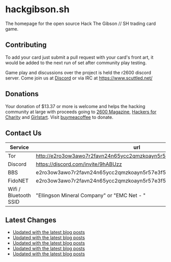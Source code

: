 # hackgibson.sh
The homepage for the open source Hack The Gibson // SH trading card game.


## Contributing

To add your card just submit a pull request with your card's front art, it would be added to the next run of set after community play testing.

Game play and discussions over the project is held the r2600 discord server. Come join us at [Discord](https://discord.com/invite/9hABUzz) or via IRC at https://www.scuttled.net/


## Donations

Your donation of $13.37 or more is welcome and helps the hacking community at large with proceeds going to [2600 Magazine](https://2600.com/), [Hackers for Charity](https://hackersforcharity.org) and [Girlstart](https://girlstart.org).  Visit [buymeacoffee](https://www.buymeacoffee.com/hackgibson.sh) to donate.


## Contact Us

Service | url
-|-
Tor | http://e2ro3ow3awo7r2favn24n65ycc2qmzkoayn5r57e3f56nvjwdcgg32ad.onion
Discord | https://discord.com/invite/9hABUzz
BBS | e2ro3ow3awo7r2favn24n65ycc2qmzkoayn5r57e3f56nvjwdcgg32ad.onion:23
FidoNET | e2ro3ow3awo7r2favn24n65ycc2qmzkoayn5r57e3f56nvjwdcgg32ad.onion:24554
Wifi / Bluetooth SSID | "Ellingson Mineral Company" or "EMC Net - <fidonet address>"

## Latest Changes
<!-- BLOG-POST-LIST:START -->
- [Updated with the latest blog posts](https://github.com/DFW2600/hackgibson.sh/commit/52a390febbc08237a7e405b802e64172f24f7b23)
- [Updated with the latest blog posts](https://github.com/DFW2600/hackgibson.sh/commit/cf536a7930d658f91226b0334fa698b52c71c86b)
- [Updated with the latest blog posts](https://github.com/DFW2600/hackgibson.sh/commit/91b01bb9b423fe3a3458d70c027c1952a0b2c7dc)
- [Updated with the latest blog posts](https://github.com/DFW2600/hackgibson.sh/commit/b3d5779ab5d2399051249ed18102bc5f4c409510)
- [Updated with the latest blog posts](https://github.com/DFW2600/hackgibson.sh/commit/bc7c00b2d2b00edb8b1796a5f7b99c1de38ef1f1)
<!-- BLOG-POST-LIST:END -->
